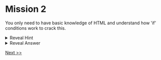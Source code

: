 # Mission 2

You only need to have basic knowledge of HTML and understand how 'if' conditions work to crack this. 

<details>
  <summary> Reveal Hint </summary>
  
  **Hint:** Sam forgot to upload the password file. So, what do you think the user input will be checked against?
  
</details>

<details>
  <summary> Reveal Answer </summary>
  
  **Answer:** Since the password file doesn't exist, the 'if' condition is checking against a blank.
  
</details>

[Next >>](../Mission%203/)
